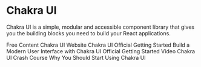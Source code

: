 # Chakra UI

Chakra UI is a simple, modular and accessible component library that gives you the building blocks you need to build your React applications.

<ResourceGroupTitle>Free Content</ResourceGroupTitle>
<BadgeLink colorScheme='blue' badgeText='Official Website' href='https://chakra-ui.com/'>Chakra UI Website</BadgeLink>
<BadgeLink colorScheme='blue' badgeText='Official Docs' href='https://chakra-ui.com/docs/getting-started'>Chakra UI Official Getting Started</BadgeLink>
<BadgeLink badgeText='Course' colorScheme='green' href='https://egghead.io/courses/build-a-modern-user-interface-with-chakra-ui-fac68106'>Build a Modern User Interface with Chakra UI</BadgeLink>
<BadgeLink badgeText='Watch' href='https://youtu.be/wI2vqXsjsIo'>Official Getting Started Video</BadgeLink>
<BadgeLink badgeText='Watch' href='https://youtu.be/s-bIsz-NR3c'>Chakra UI Crash Course</BadgeLink>
<BadgeLink colorScheme='yellow' badgeText='Read' href='https://www.freecodecamp.org/news/why-should-you-start-using-chakraui/'>Why You Should Start Using Chakra UI</BadgeLink>

